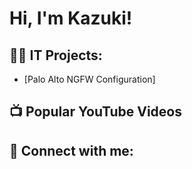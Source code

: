 <h1>Hi, I'm Kazuki! </h1>

<h2>👨‍💻 IT Projects:</h2>

- [Palo Alto NGFW Configuration]

<h2>📺 Popular YouTube Videos</h2>



<h2> 🤳 Connect with me:</h2>

